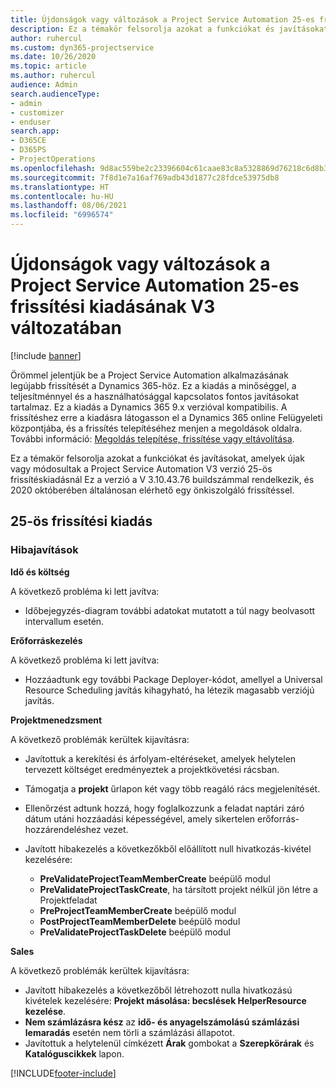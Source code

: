 ```yaml
---
title: Újdonságok vagy változások a Project Service Automation 25-es frissítési kiadásának V3 változatában
description: Ez a témakör felsorolja azokat a funkciókat és javításokat, amelyek elérhetők a Project Service Automation V3. 25-os frissítési kiadásában.
author: ruhercul
ms.custom: dyn365-projectservice
ms.date: 10/26/2020
ms.topic: article
ms.author: ruhercul
audience: Admin
search.audienceType:
- admin
- customizer
- enduser
search.app:
- D365CE
- D365PS
- ProjectOperations
ms.openlocfilehash: 9d8ac559be2c23396604c61caae83c8a5328869d76218c6d8b3b6a6a6b32c1eb
ms.sourcegitcommit: 7f8d1e7a16af769adb43d1877c28fdce53975db8
ms.translationtype: HT
ms.contentlocale: hu-HU
ms.lasthandoff: 08/06/2021
ms.locfileid: "6996574"
---
```

# <a name="whats-new-or-changed-in-project-service-automation-update-release-25-v3"></a>Újdonságok vagy változások a Project Service Automation 25-es frissítési kiadásának V3 változatában

[!include [banner](../includes/psa-now-project-operations.md)]

Örömmel jelentjük be a Project Service Automation alkalmazásának legújabb frissítését a Dynamics 365-höz. Ez a kiadás a minőséggel, a teljesítménnyel és a használhatósággal kapcsolatos fontos javításokat tartalmaz. Ez a kiadás a Dynamics 365 9.x verzióval kompatibilis. A frissítéshez erre a kiadásra látogasson el a Dynamics 365 online Felügyeleti központjába, és a frissítés telepítéséhez menjen a megoldások oldalra. További információ: [Megoldás telepítése, frissítése vagy eltávolítása](/power-platform/admin/install-remove-preferred-solution).

Ez a témakör felsorolja azokat a funkciókat és javításokat, amelyek újak vagy módosultak a Project Service Automation V3 verzió 25-ös frissítéskiadásnál Ez a verzió a V 3.10.43.76 buildszámmal rendelkezik, és 2020 októberében általánosan elérhető egy önkiszolgáló frissítéssel.

## <a name="update-release-25"></a>25-ös frissítési kiadás

### <a name="bug-fixes"></a>Hibajavítások

**Idő és költség**

A következő probléma ki lett javítva:

- Időbejegyzés-diagram további adatokat mutatott a túl nagy beolvasott intervallum esetén.

**Erőforráskezelés**

A következő probléma ki lett javítva:

- Hozzáadtunk egy további Package Deployer-kódot, amellyel a Universal Resource Scheduling javítás kihagyható, ha létezik magasabb verziójú javítás.

**Projektmenedzsment**

A következő problémák kerültek kijavításra:

- Javítottuk a kerekítési és árfolyam-eltéréseket, amelyek helytelen tervezett költséget eredményeztek a projektkövetési rácsban.
- Támogatja a **projekt** űrlapon két vagy több reagáló rács megjelenítését.
- Ellenőrzést adtunk hozzá, hogy foglalkozzunk a feladat naptári záró dátum utáni hozzáadási képességével, amely sikertelen erőforrás-hozzárendeléshez vezet.
- Javított hibakezelés a következőkből előállított null hivatkozás-kivétel kezelésére:

    - **PreValidateProjectTeamMemberCreate** beépülő modul
    - **PreValidateProjectTaskCreate**, ha társított projekt nélkül jön létre a Projektfeladat
    - **PreProjectTeamMemberCreate** beépülő modul
    - **PostProjectTeamMemberDelete** beépülő modul
    - **PreValidateProjectTaskDelete** beépülő modul

**Sales**

A következő problémák kerültek kijavításra:

- Javított hibakezelés a következőből létrehozott nulla hivatkozású kivételek kezelésére: **Projekt másolása: becslések HelperResource kezelése**.
- **Nem számlázásra kész** az **idő- és anyagelszámolású számlázási lemaradás** esetén nem törli a számlázási állapotot.
- Javítottuk a helytelenül címkézett **Árak** gombokat a **Szerepkörárak** és **Katalóguscikkek** lapon.


[!INCLUDE[footer-include](../includes/footer-banner.md)]